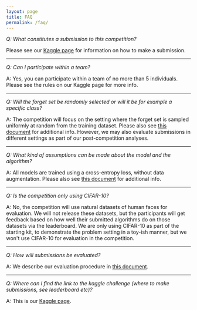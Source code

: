 ```yaml
---
layout: page
title: FAQ
permalink: /faq/
---
```


_Q: What constitutes a submission to this competition?_

Please see our [Kaggle page](https://www.kaggle.com/competitions/neurips-2023-machine-unlearning) for information on how to make a submission. 

---

_Q: Can I participate within a team?_

A: Yes, you can participate within a team of no more than 5 individuals. Please see the rules on our Kaggle page for more info.

---

_Q: Will the forget set be randomly selected or will it be for example a specific class?_

A: The competition will focus on the setting where the forget set is sampled uniformly at random from the training dataset. Please also see [this document](https://unlearning-challenge.github.io/assets/data/Machine_Unlearning_Metric.pdf) for additional info. However, we may also evaluate submissions in different settings as part of our post-competition analyses.


---

_Q: What kind of assumptions can be made about the model and the algorithm?_

A: All models are trained using a cross-entropy loss, without data augmentation. Please also see [this document](https://unlearning-challenge.github.io/assets/data/Machine_Unlearning_Metric.pdf) for additional info.

---

_Q: Is the competition only using CIFAR-10?_

A: No, the competition will use natural datasets of human faces for evaluation. We will not release these datasets, but the participants will get feedback based on how well their submitted algorithms do on those datasets via the leaderboard. We are only using CIFAR-10 as part of the starting kit, to demonstrate the problem setting in a toy-ish manner, but we won't use CIFAR-10 for evaluation in the competition. 

---

_Q: How will submissions be evaluated?_

A: We describe our evaluation procedure in [this document](https://unlearning-challenge.github.io/assets/data/Machine_Unlearning_Metric.pdf).


---

_Q: Where can I find the link to the kaggle challenge (where to make submissions, see leaderboard etc)?_

A: This is our [Kaggle page](https://www.kaggle.com/competitions/neurips-2023-machine-unlearning).

